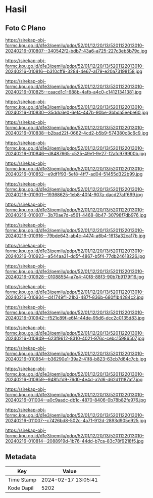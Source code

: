 # Hasil

## Foto C Plano

https://sirekap-obj-formc.kpu.go.id/d1e3/pemilu/pdpr/52/01/12/20/13/5201122013010-20240216-010807--340542f2-bdb7-43a6-a725-227c3eb5b79c.jpg

https://sirekap-obj-formc.kpu.go.id/d1e3/pemilu/pdpr/52/01/12/20/13/5201122013010-20240216-010816--b310cff9-3284-4e67-a179-e20a73198158.jpg

https://sirekap-obj-formc.kpu.go.id/d1e3/pemilu/pdpr/52/01/12/20/13/5201122013010-20240216-010825--caacd1c1-688b-4afb-a4c0-c14121341381.jpg

https://sirekap-obj-formc.kpu.go.id/d1e3/pemilu/pdpr/52/01/12/20/13/5201122013010-20240216-010830--35ddc6e0-6ef4-447b-90be-3bbda5eebe60.jpg

https://sirekap-obj-formc.kpu.go.id/d1e3/pemilu/pdpr/52/01/12/20/13/5201122013010-20240216-010838--b2bad22f-0662-4cd2-b5b9-574380c3c6c9.jpg

https://sirekap-obj-formc.kpu.go.id/d1e3/pemilu/pdpr/52/01/12/20/13/5201122013010-20240216-010846--d8487665-c525-49e1-9e27-f2afc979900b.jpg

https://sirekap-obj-formc.kpu.go.id/d1e3/pemilu/pdpr/52/01/12/20/13/5201122013010-20240216-010852--e9df1f93-5ef8-4ff7-ad04-51455d322b99.jpg

https://sirekap-obj-formc.kpu.go.id/d1e3/pemilu/pdpr/52/01/12/20/13/5201122013010-20240216-010901--19368625-1eb8-40f4-907a-dacd27aff699.jpg

https://sirekap-obj-formc.kpu.go.id/d1e3/pemilu/pdpr/52/01/12/20/13/5201122013010-20240216-010907--3b70ae7d-e561-4468-8b47-30798f7db976.jpg

https://sirekap-obj-formc.kpu.go.id/d1e3/pemilu/pdpr/52/01/12/20/13/5201122013010-20240216-010916--79bde643-ab4c-4474-a6b4-1613a32ca17b.jpg

https://sirekap-obj-formc.kpu.go.id/d1e3/pemilu/pdpr/52/01/12/20/13/5201122013010-20240216-010923--a544aa31-dd5f-4867-b5f4-77db24618226.jpg

https://sirekap-obj-formc.kpu.go.id/d1e3/pemilu/pdpr/52/01/12/20/13/5201122013010-20240216-010928--01088554-a7e4-40f8-88f3-90b7b9179f16.jpg

https://sirekap-obj-formc.kpu.go.id/d1e3/pemilu/pdpr/52/01/12/20/13/5201122013010-20240216-010934--d41749f1-21b3-487f-836b-680f1b4284c2.jpg

https://sirekap-obj-formc.kpu.go.id/d1e3/pemilu/pdpr/52/01/12/20/13/5201122013010-20240216-010942--f521c89f-e6f4-44de-95d6-dcc2c0135d83.jpg

https://sirekap-obj-formc.kpu.go.id/d1e3/pemilu/pdpr/52/01/12/20/13/5201122013010-20240216-010949--623f9612-8310-4021-976c-cebc15986507.jpg

https://sirekap-obj-formc.kpu.go.id/d1e3/pemilu/pdpr/52/01/12/20/13/5201122013010-20240216-010954--b36290e1-39a2-41f8-b823-63cb7d64c7cb.jpg

https://sirekap-obj-formc.kpu.go.id/d1e3/pemilu/pdpr/52/01/12/20/13/5201122013010-20240216-010959--948fcfd9-76d0-4e4d-a2d6-d62d11187af7.jpg

https://sirekap-obj-formc.kpu.go.id/d1e3/pemilu/pdpr/52/01/12/20/13/5201122013010-20240216-011004--a0c9aadc-db1c-4870-8406-0b78b82fe976.jpg

https://sirekap-obj-formc.kpu.go.id/d1e3/pemilu/pdpr/52/01/12/20/13/5201122013010-20240216-011007--c7426bd8-502c-4a71-912d-2893d905e925.jpg

https://sirekap-obj-formc.kpu.go.id/d1e3/pemilu/pdpr/52/01/12/20/13/5201122013010-20240216-010814--2088919d-1b76-44dd-b7ca-83c78f9218f5.jpg


## Metadata

| Key        | Value               |
| ---------- | ------------------- |
| Time Stamp | 2024-02-17 13:05:41 |
| Kode Dapil | 5202                |



